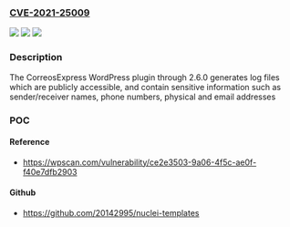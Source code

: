 ### [CVE-2021-25009](https://cve.mitre.org/cgi-bin/cvename.cgi?name=CVE-2021-25009)
![](https://img.shields.io/static/v1?label=Product&message=CorreosExpress%20%E2%80%93%20Shipping%20Management%20%E2%80%93%20Tags&color=blue)
![](https://img.shields.io/static/v1?label=Version&message=2.6.0%3C%3D%202.6.0%20&color=brighgreen)
![](https://img.shields.io/static/v1?label=Vulnerability&message=CWE-532%20Insertion%20of%20Sensitive%20Information%20into%20Log%20File&color=brighgreen)

### Description

The CorreosExpress WordPress plugin through 2.6.0 generates log files which are publicly accessible, and contain sensitive information such as sender/receiver names, phone numbers, physical and email addresses

### POC

#### Reference
- https://wpscan.com/vulnerability/ce2e3503-9a06-4f5c-ae0f-f40e7dfb2903

#### Github
- https://github.com/20142995/nuclei-templates

